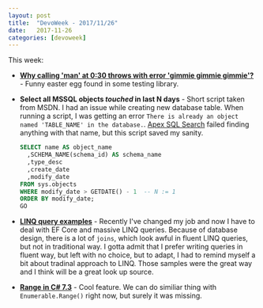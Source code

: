 ```yaml
---
layout: post
title:  "DevoWeek - 2017/11/26"
date:   2017-11-26
categories: [devoweek]
---
```


This week:
* [**Why calling 'man' at 0:30 throws with error 'gimmie gimmie gimmie'?**](https://unix.stackexchange.com/questions/405783/why-does-man-print-gimme-gimme-gimme-at-0030) - Funny easter egg found in some testing library.
* **Select all MSSQL objects *touched* in last N days** - Short script taken from MSDN.
  I had an issue while creating new database table. When running a script, I was getting an error `There is already an object named 'TABLE_NAME' in the database.`. [Apex SQL Search](https://www.apexsql.com/sql_tools_search.aspx) failed finding anything with that name, but this script saved my sanity.
  
  ```sql
  SELECT name AS object_name   
    ,SCHEMA_NAME(schema_id) AS schema_name  
    ,type_desc  
    ,create_date  
    ,modify_date  
  FROM sys.objects  
  WHERE modify_date > GETDATE() - 1  -- N := 1
  ORDER BY modify_date;  
  GO  
  ```
  
* **[LINQ query examples](https://msdn.microsoft.com/en-us/library/gg509017.aspx)** - Recently I've changed my job and now I have to deal with EF Core and massive LINQ queries. Because of database design, there is a lot of `joins`, which look awful in fluent LINQ queries, but not in traditional way. I gotta admit that I prefer writing queries in fluent way, but left with no choice, but to adapt, I had to remind myself a bit about tradinal approach to LINQ. Those samples were the great way and I think will be a great look up source.

* **[Range in C# 7.3](https://github.com/dotnet/roslyn/blob/features/range/docs/features/range.md)** - Cool feature. We can do similiar thing with `Enumerable.Range()` right now, but surely it was missing.
